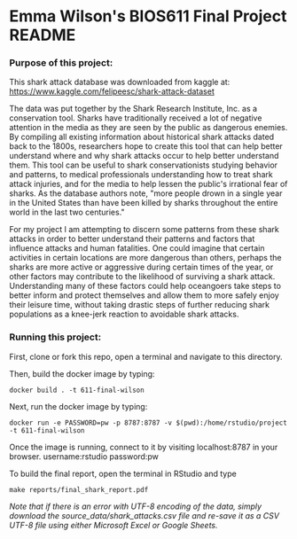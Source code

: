 # Emma Wilson's BIOS611 Final Project README

### Purpose of this project:
This shark attack database was downloaded from kaggle at: https://www.kaggle.com/felipeesc/shark-attack-dataset

The data was put together by the Shark Research Institute, Inc. as a conservation tool. Sharks have traditionally received a lot of negative attention in the media as they are seen by the public as dangerous enemies. By compiling all existing information about historical shark attacks dated back to the 1800s, researchers hope to create this tool that can help better understand where and why shark attacks occur to help better understand them. This tool can be useful to shark conservationists studying behavior and patterns, to medical professionals understanding how to treat shark attack injuries, and for the media to help lessen the public's irrational fear of sharks. As the database authors note, "more people drown in a single year in the United States than have been killed by sharks throughout the entire world in the last two centuries."

For my project I am attempting to discern some patterns from these shark attacks in order to better understand their patterns and factors that influence attacks and human fatalities. One could imagine that certain activities in certain locations are more dangerous than others, perhaps the sharks are more active or aggressive during certain times of the year, or other factors may contribute to the likelihood of surviving a shark attack. Understanding many of these factors could help oceangoers take steps to better inform and protect themselves and allow them to more safely enjoy their leisure time, without taking drastic steps of further reducing shark populations as a knee-jerk reaction to avoidable shark attacks.

### Running this project:

First, clone or fork this repo, open a terminal and navigate to this directory. 

Then, build the docker image by typing:
```
docker build . -t 611-final-wilson
```

Next, run the docker image by typing:

```
docker run -e PASSWORD=pw -p 8787:8787 -v $(pwd):/home/rstudio/project -t 611-final-wilson
```

Once the image is running, connect to it by visiting
localhost:8787 in your browser. 
username:rstudio password:pw

To build the final report, open the terminal in RStudio and type

```
make reports/final_shark_report.pdf
```

*Note that if there is an error with UTF-8 encoding of the data, simply download the source_data/shark_attacks.csv file and re-save it as a CSV UTF-8 file using either Microsoft Excel or Google Sheets.*
